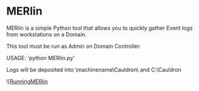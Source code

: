 # MERlin

MERlin is a simple Python tool that allows you to quickly gather Event logs from workstations on a Domain.

This tool must be run as Admin on Domain Controller.

USAGE: 'python MERlin.py'

Logs will be deposited into \\machinename\Cauldron\ and C:\\Cauldron

![[RunningMERlin](./images/Merlin.PNG)
